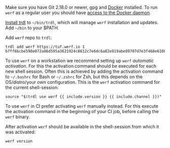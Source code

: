 Make sure you have Git 2.18.0 or newer, gpg and [Docker](https://docs.docker.com/get-docker) installed. To run `werf` as a regular user you should have [access to the Docker daemon](https://docs.docker.com/engine/install/linux-postinstall/#manage-docker-as-a-non-root-user).

[Install trdl](https://github.com/werf/trdl/releases/) to `~/bin/trdl`, which will manage `werf` installation and updates. Add `~/bin` to your $PATH.

Add `werf` repo to `trdl`:
```shell
trdl add werf https://tuf.werf.io 1 b7ff6bcbe598e072a86d595a3621924c8612c7e6dc6a82e919abe89707d7e3f468e616b5635630680dd1e98fc362ae5051728406700e6274c5ed1ad92bea52a2
```
 
To use `werf` on a workstation we recommend setting up `werf` _automatic activation_. For this the activation command should be executed for each new shell session. Often this is achieved by adding the activation command to `~/.bashrc` for Bash or `~/.zshrc` for Zsh, but this depends on the OS/distro/your own configuration. This is the `werf` activation command for the current shell-session:
```shell
source "$(trdl use werf {{ include.version }} {{ include.channel }})"
```

To use `werf` in CI prefer activating `werf` manually instead. For this execute the activation command in the beginning of your CI job, before calling the `werf` binary.

After activation `werf` should be available in the shell-session from which it was activated:
```shell
werf version
```
